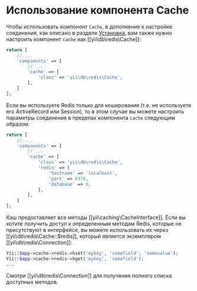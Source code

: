 Использование компонента Cache
==============================

Чтобы использовать компонент `Cache`, в дополнение к настройке соединения, как описано в разделе [Установка](installation.md), вам также нужно настроить компонент `cache` как [[yii\db\redis\Cache]]:

```php
return [
    //....
    'components' => [
        // ...
        'cache' => [
            'class' => 'yii\db\redis\Cache',
        ],
    ]
];
```

Если вы используете Redis только для кеширования (т.е. не используете его ActiveRecord или Session), то в этом случае вы можете настроить параметры соединения в пределах компонента `cache` следующим образом:

```php
return [
    //....
    'components' => [
        // ...
        'cache' => [
            'class' => 'yii\db\redis\Cache',
            'redis' => [
                'hostname' => 'localhost',
                'port' => 6379,
                'database' => 0,
            ],
        ],
    ]
];
```

Кэш предоставляет все методы [[yii\caching\CacheInterface]]. Если вы хотите получить доступ к определенным методам Redis, которые не присутствуют в интерфейсе, вы можете использовать их через [[yii\db\redis\Cache::$redis]], который является экземпляром [[yii\db\redis\Connection]]:

```php
Yii::$app->cache->redis->hset('mykey', 'somefield', 'somevalue');
Yii::$app->cache->redis->hget('mykey', 'somefield');
...
```

Смотри [[yii\db\redis\Connection]] для получения полного списка доступных методов.
